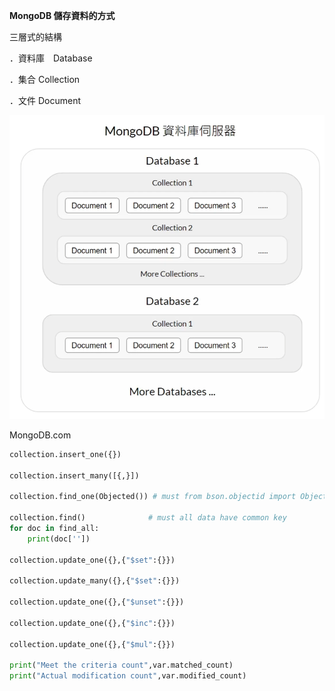 **MongoDB 儲存資料的方式**

三層式的結構

．資料庫　Database

．集合   Collection

．文件   Document


![File](file.png)


MongoDB.com 


``` python
collection.insert_one({})

collection.insert_many([{,}])

collection.find_one(Objected()) # must from bson.objectid import ObjectId

collection.find()              # must all data have common key
for doc in find_all:
	print(doc[''])

collection.update_one({},{"$set":{}})

collection.update_many({},{"$set":{}})

collection.update_one({},{"$unset":{}})

collection.update_one({},{"$inc":{}})

collection.update_one({},{"$mul":{}})

print("Meet the criteria count",var.matched_count)
print("Actual modification count",var.modified_count)

```